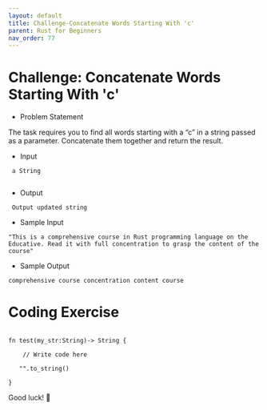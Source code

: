 ```yaml
---
layout: default
title: Challenge-Concatenate Words Starting With 'c'
parent: Rust for Beginners
nav_order: 77
---
```


# Challenge: Concatenate Words Starting With 'c'

- Problem Statement 

The task requires you to find all words starting with a “c” in a string passed as a parameter. Concatenate them together and return the result.

- Input 
```
 a String
 
```
- Output
```
 Output updated string 

```
- Sample Input 
```
"This is a comprehensive course in Rust programming language on the Educative. Read it with full concentration to grasp the content of the course"

```
- Sample Output 

```
comprehensive course concentration content course

```
# Coding Exercise 

```

fn test(my_str:String)-> String {

    // Write code here

   "".to_string()

}

```

Good luck! 🤞

